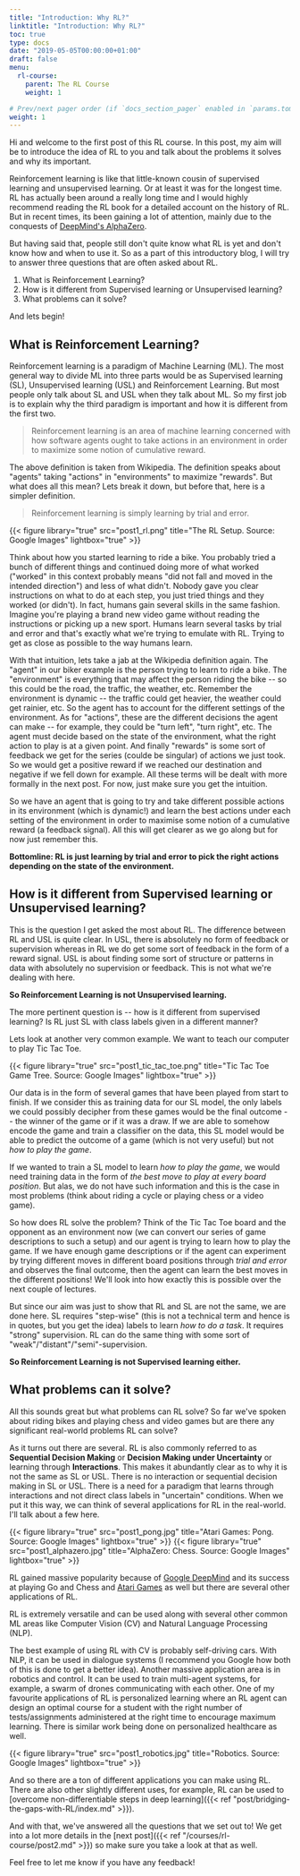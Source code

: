 ```yaml
---
title: "Introduction: Why RL?" 
linktitle: "Introduction: Why RL?"
toc: true
type: docs
date: "2019-05-05T00:00:00+01:00"
draft: false
menu:
  rl-course:
    parent: The RL Course
    weight: 1

# Prev/next pager order (if `docs_section_pager` enabled in `params.toml`)
weight: 1
---
```

Hi and welcome to the first post of this RL course. In this post, my aim will be to introduce the idea of RL to you and talk about the problems it solves and why its important. 

Reinforcement learning is like that little-known cousin of supervised learning and unsupervised learning. Or at least it was for the longest time. RL has actually been around a really long time and I would highly recommend reading the RL book for a detailed account on the history of RL. But in recent times, its been gaining a lot of attention, mainly due to the conquests of [DeepMind's AlphaZero](https://deepmind.com/blog/article/alphazero-shedding-new-light-grand-games-chess-shogi-and-go).

But having said that, people still don't quite know what RL is yet and don't know how and when to use it. So as a part of this introductory blog, I will try to answer three questions that are often asked about RL.

1. What is Reinforcement Learning?
2. How is it different from Supervised learning or Unsupervised learning?
3. What problems can it solve?

And lets begin!

## What is Reinforcement Learning?

Reinforcement learning is a paradigm of Machine Learning (ML). The most general way to divide ML into three parts would be as Supervised learning (SL), Unsupervised learning (USL) and Reinforcement Learning. But most people only talk about SL and USL when they talk about ML.
So my first job is to explain why the third paradigm is important and how it is different from the first two. 

> Reinforcement learning is an area of machine learning concerned with how software agents ought to take actions in an environment in order to maximize some notion of cumulative reward.

The above definition is taken from Wikipedia. 
The definition speaks about "agents" taking "actions" in "environments" to maximize "rewards". But what does all this mean? Lets break it down, but before that, here is a simpler definition.

> Reinforcement learning is simply learning by trial and error.

{{< figure library="true" src="post1_rl.png" title="The RL Setup. Source: Google Images" lightbox="true" >}}

Think about how you started learning to ride a bike. You probably tried a bunch of different things and continued doing more of what worked ("worked" in this context probably means "did not fall and moved in the intended direction") and less of what didn't. Nobody gave you clear instructions on what to do at each step, you just tried things and they worked (or didn't). In fact, humans gain several skills in the same fashion. Imagine you're playing a brand new video game without reading the instructions or picking up a new sport. Humans learn several tasks by trial and error and that's exactly what we're trying to emulate with RL. Trying to get as close as possible to the way humans learn.

With that intuition, lets take a jab at the Wikipedia definition again. The "agent" in our biker example is the person trying to learn to ride a bike. The "environment" is everything that may affect the person riding the bike -- so this could be the road, the traffic, the weather, etc. Remember the environment is dynamic -- the traffic could get heavier, the weather could get rainier, etc. So the agent has to account for the different settings of the environment. As for "actions", these are the different decisions the agent can make -- for example, they could be "turn left", "turn right", etc. The agent must decide based on the state of the environment, what the right action to play is at a given point. And finally "rewards" is some sort of feedback we get for the series (coulde be singular) of actions we just took. So we would get a positive reward if we reached our destination and negative if we fell down for example. All these terms will be dealt with more formally in the next post. For now, just make sure you get the intuition.

So we have an agent that is going to try and take different possible actions in its environment (which is dynamic!) and learn the best actions under each setting of the environment in order to maximise some notion of a cumulative reward (a feedback signal). All this will get clearer as we go along but for now just remember this.

**Bottomline: RL is just learning by trial and error to pick the right actions depending on the state of the environment.**


## How is it different from Supervised learning or Unsupervised learning?

This is the question I get asked the most about RL. The difference between RL and USL is quite clear. In USL, there is absolutely no form of feedback or supervision whereas in RL we do get some sort of feedback in the form of a reward signal. USL is about finding some sort of structure or patterns in data with absolutely no supervision or feedback. This is not what we're dealing with here.

**So Reinforcement Learning is not Unsupervised learning.**

The more pertinent question is -- how is it different from supervised learning? Is RL just SL with class labels given in a different manner? 

Lets look at another very common example. We want to teach our computer to play Tic Tac Toe.

{{< figure library="true" src="post1_tic_tac_toe.png" title="Tic Tac Toe Game Tree. Source: Google Images" lightbox="true" >}}

Our data is in the form of several games that have been played from start to finish. If we consider this as training data for our SL model, the only labels we could possibly decipher from these games would be the final outcome -- the winner of the game or if it was a draw. If we are able to somehow encode the game and train a classifier on the data, this SL model would be able to predict the outcome of a game (which is not very useful) but not _how to play the game_. 

If we wanted to train a SL model to learn _how to play the game_, we would need training data in the form of _the best move to play at every board position_. But alas, we do not have such information and this is the case in most problems (think about riding a cycle or playing chess or a video game).

So how does RL solve the problem? Think of the Tic Tac Toe board and the opponent as an environment now (we can convert our series of game descriptions to such a setup) and our agent is trying to learn how to play the game. If we have enough game descriptions or if the agent can experiment by trying different moves in different board positions through _trial and error_ and observes the final outcome, then the agent can learn the best moves in the different positions! We'll look into how exactly this is possible over the next couple of lectures. 

But since our aim was just to show that RL and SL are not the same, we are done here. SL requires "step-wise" (this is not a technical term and hence is in quotes, but you get the idea) labels to learn _how to do a task_. It requires "strong" supervision. RL can do the same thing with some sort of "weak"/"distant"/"semi"-supervision. 

**So Reinforcement Learning is not Supervised learning either.** 


## What problems can it solve?

All this sounds great but what problems can RL solve? So far we've spoken about riding bikes and playing chess and video games but are there any significant real-world problems RL can solve? 

As it turns out there are several. RL is also commonly referred to as **Sequential Decision Making** or **Decision Making under Uncertainty** or learning through **Interactions**. This makes it abundantly clear as to why it is not the same as SL or USL. There is no interaction or sequential decision making in SL or USL. There is a need for a paradigm that learns through interactions and not direct class labels in "uncertain" conditions. When we put it this way, we can think of several applications for RL in the real-world. I'll talk about a few here.

{{< figure library="true" src="post1_pong.jpg" title="Atari Games: Pong. Source: Google Images" lightbox="true" >}}
{{< figure library="true" src="post1_alphazero.jpg" title="AlphaZero: Chess. Source: Google Images" lightbox="true" >}}

RL gained massive popularity because of [Google DeepMind](https://deepmind.com/) and its success at playing Go and Chess and [Atari Games](https://arxiv.org/abs/1312.5602) as well but there are several other applications of RL.

RL is extremely versatile and can be used along with several other common ML areas like Computer Vision (CV) and Natural Language Processing (NLP). 

The best example of using RL with CV is probably self-driving cars. With NLP, it can be used in dialogue systems (I recommend you Google how both of this is done to get a better idea). Another massive application area is in robotics and control. It can be used to train multi-agent systems, for example, a swarm of drones communicating with each other. One of my favourite applications of RL is personalized learning where an RL agent can design an optimal course for a student with the right number of tests/assignments administered at the right time to encourage maximum learning. There is similar work being done on personalized healthcare as well.

{{< figure library="true" src="post1_robotics.jpg" title="Robotics. Source: Google Images" lightbox="true" >}}

And so there are a ton of different applications you can make using RL. There are also other slightly different uses, for example, RL can be used to [overcome non-differentiable steps in deep learning]({{< ref "post/bridging-the-gaps-with-RL/index.md" >}}).


And with that, we've answered all the questions that we set out to! We get into a lot more details in the [next post]({{< ref "/courses/rl-course/post2.md" >}}) so make sure you take a look at that as well. 

Feel free to let me know if you have any feedback!  




